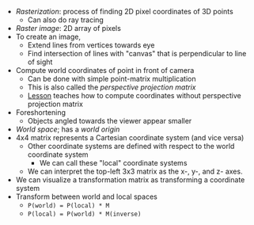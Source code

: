 - _Rasterization_: process of finding 2D pixel coordinates of 3D points
  - Can also do ray tracing
- _Raster image_: 2D array of pixels
- To create an image,
  - Extend lines from vertices towards eye
  - Find intersection of lines with "canvas" that is perpendicular to line of sight
- Compute world coordinates of point in front of camera
  - Can be done with simple point-matrix multiplication
  - This is also called the _perspective projection matrix_
  - [Lesson](lesson) teaches how to compute coordinates without perspective projection matrix
- Foreshortening
  - Objects angled towards the viewer appear smaller
- _World space_; has a _world origin_
- 4x4 matrix represents a Cartesian coordinate system (and vice versa)
  - Other coordinate systems are defined with respect to the world coordinate system
    - We can call these "local" coordinate systems
  - We can interpret the top-left 3x3 matrix as the x-, y-, and z- axes.
- We can visualize a transformation matrix as transforming a coordinate system
- Transform between world and local spaces
  - `P(world) = P(local) * M`
  - `P(local) = P(world) * M(inverse)`

[lesson]: https://www.scratchapixel.com/lessons/3d-basic-rendering/computing-pixel-coordinates-of-3d-point/perspective-projection
